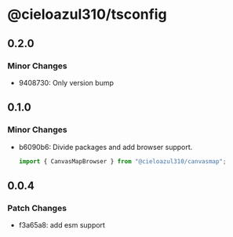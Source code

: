 # @cieloazul310/tsconfig

## 0.2.0

### Minor Changes

- 9408730: Only version bump

## 0.1.0

### Minor Changes

- b6090b6: Divide packages and add browser support.

  ```ts
  import { CanvasMapBrowser } from "@cieloazul310/canvasmap";
  ```

## 0.0.4

### Patch Changes

- f3a65a8: add esm support
